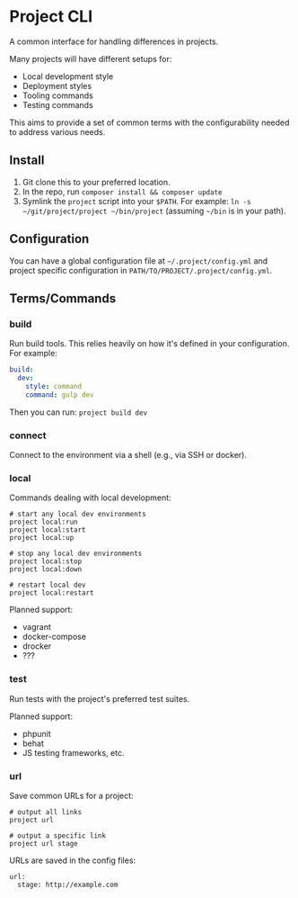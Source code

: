 # Project CLI

A common interface for handling differences in projects.

Many projects will have different setups for:

* Local development style
* Deployment styles
* Tooling commands
* Testing commands

This aims to provide a set of common terms with the configurability needed to address various needs.

## Install

1. Git clone this to your preferred location.
1. In the repo, run `composer install && composer update`
1. Symlink the `project` script into your `$PATH`. For example: `ln -s ~/git/project/project ~/bin/project` (assuming `~/bin` is in your path).

## Configuration

You can have a global configuration file at `~/.project/config.yml` and project specific configuration in `PATH/TO/PROJECT/.project/config.yml`.

## Terms/Commands

### build

Run build tools. This relies heavily on how it's defined in your configuration. For example:

```yaml
build:
  dev:
    style: command
    command: gulp dev
```

Then you can run: `project build dev`

### connect

Connect to the environment via a shell (e.g., via SSH or docker).

### local

Commands dealing with local development:

    # start any local dev environments
    project local:run
    project local:start
    project local:up

    # stop any local dev environments
    project local:stop
    project local:down

    # restart local dev
    project local:restart

Planned support:

- vagrant
- docker-compose
- drocker
- ???

### test

Run tests with the project's preferred test suites.

Planned support:

- phpunit
- behat
- JS testing frameworks, etc.

### url

Save common URLs for a project:

    # output all links
    project url

    # output a specific link
    project url stage

URLs are saved in the config files:

    url:
      stage: http://example.com
